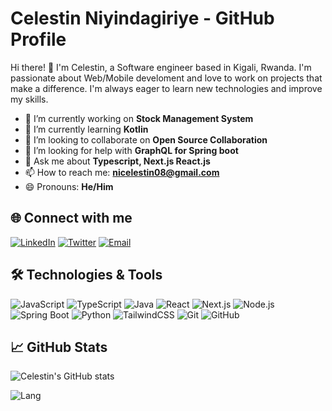 # Celestin Niyindagiriye - GitHub Profile

Hi there! 👋 I'm Celestin, a Software engineer based in Kigali, Rwanda. I'm passionate about Web/Mobile develoment and love to work on projects that make a difference. I'm always eager to learn new technologies and improve my skills.

- 🔭 I’m currently working on **Stock Management System**
- 🌱 I’m currently learning **Kotlin**
- 👯 I’m looking to collaborate on **Open Source Collaboration**
- 🤔 I’m looking for help with **GraphQL for Spring boot**
- 💬 Ask me about **Typescript, Next.js React.js**
- 📫 How to reach me: **nicelestin08@gmail.com**
- 😄 Pronouns: **He/Him**

## 🌐 Connect with me

[![LinkedIn](https://img.shields.io/badge/LinkedIn-blue?style=flat-square&logo=linkedin&labelColor=blue&link=https://www.linkedin.com/in/your-linkedin-username/)](https://www.linkedin.com/in/nicelestin/)
[![Twitter](https://img.shields.io/badge/Twitter-blue?style=flat-square&logo=twitter&labelColor=blue&link=https://twitter.com/your-twitter-username)](https://twitter.com/niyindagiriye)
[![Email](https://img.shields.io/badge/Email-D14836?style=flat-square&logo=gmail&logoColor=white&link=mailto:your-email-address)](mailto:nicelestin08@gmail.com)

## 🛠️ Technologies & Tools

![JavaScript](https://img.shields.io/badge/JavaScript-F7DF1E?style=flat-square&logo=javascript&logoColor=black)
![TypeScript](https://img.shields.io/badge/TypeScript-3178C6?style=flat-square&logo=typescript&logoColor=white)
![Java](https://img.shields.io/badge/Java-ED8B00?style=flat-square&logo=java&logoColor=white)
![React](https://img.shields.io/badge/React-61DAFB?style=flat-square&logo=react&logoColor=black)
![Next.js](https://img.shields.io/badge/Next.js-000000?style=flat-square&logo=next.js&logoColor=white)
![Node.js](https://img.shields.io/badge/Node.js-339933?style=flat-square&logo=node.js&logoColor=white)
![Spring Boot](https://img.shields.io/badge/Spring_Boot-6DB33F?style=flat-square&logo=spring-boot)
![Python](https://img.shields.io/badge/Python-3776AB?style=flat-square&logo=python&logoColor=white)
![TailwindCSS](https://img.shields.io/badge/Tailwind_CSS-38B2AC?style=flat-square&logo=tailwind-css&logoColor=white)
![Git](https://img.shields.io/badge/Git-F05032?style=flat-square&logo=git&logoColor=white)
![GitHub](https://img.shields.io/badge/GitHub-181717?style=flat-square&logo=github)

## 📈 GitHub Stats

![Celestin's GitHub stats](https://github-readme-stats-cele.vercel.app/api?username=nicele08&show_icons=true&theme=radical)

![Lang](https://github-readme-stats.vercel.app/api/top-langs/?username=nicele08&layout=compact&theme=radical)
